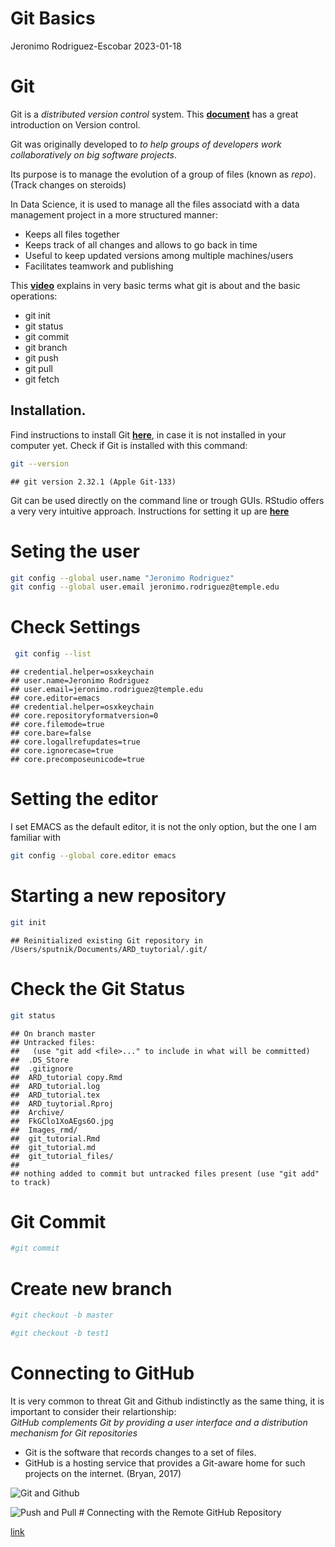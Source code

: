 Git Basics
================
Jeronimo Rodriguez-Escobar
2023-01-18

# Git

Git is a *distributed version control* system. This
[**document**](https://www.google.com/url?sa=t&rct=j&q=&esrc=s&source=web&cd=&cad=rja&uact=8&ved=2ahUKEwjvhMWpo__7AhX4mXIEHem0DU4QFnoECA8QAQ&url=https%3A%2F%2Fpeerj.com%2Fpreprints%2F3159.pdf&usg=AOvVaw1G8aYNwj329N3GzC7pBSOQ)
has a great introduction on Version control.

Git was originally developed to *to help groups of developers work
collaboratively on big software projects*.

Its purpose is to manage the evolution of a group of files (known as
*repo*). (Track changes on steroids)

In Data Science, it is used to manage all the files associatd with a
data management project in a more structured manner:

- Keeps all files together
- Keeps track of all changes and allows to go back in time
- Useful to keep updated versions among multiple machines/users
- Facilitates teamwork and publishing

This [**video**](https://www.youtube.com/watch?v=USjZcfj8yxE) explains
in very basic terms what git is about and the basic operations:

- git init
- git status
- git commit
- git branch
- git push
- git pull
- git fetch

## Installation.

Find instructions to install Git
[**here**](https://github.com/git-guides/install-git), in case it is not
installed in your computer yet. Check if Git is installed with this
command:

``` bash
git --version
```

    ## git version 2.32.1 (Apple Git-133)

Git can be used directly on the command line or trough GUIs. RStudio
offers a very very intuitive approach. Instructions for setting it up
are [**here**](https://support.posit.co/hc/en-us/articles/200532077)

# Seting the user

``` bash
git config --global user.name "Jeronimo Rodriguez"
git config --global user.email jeronimo.rodriguez@temple.edu
```

# Check Settings

``` bash
 git config --list
```

    ## credential.helper=osxkeychain
    ## user.name=Jeronimo Rodriguez
    ## user.email=jeronimo.rodriguez@temple.edu
    ## core.editor=emacs
    ## credential.helper=osxkeychain
    ## core.repositoryformatversion=0
    ## core.filemode=true
    ## core.bare=false
    ## core.logallrefupdates=true
    ## core.ignorecase=true
    ## core.precomposeunicode=true

# Setting the editor

I set EMACS as the default editor, it is not the only option, but the
one I am familiar with

``` bash
git config --global core.editor emacs
```

# Starting a new repository

``` bash
git init
```

    ## Reinitialized existing Git repository in /Users/sputnik/Documents/ARD_tuytorial/.git/

# Check the Git Status

``` bash
git status
```

    ## On branch master
    ## Untracked files:
    ##   (use "git add <file>..." to include in what will be committed)
    ##  .DS_Store
    ##  .gitignore
    ##  ARD_tutorial copy.Rmd
    ##  ARD_tutorial.log
    ##  ARD_tutorial.tex
    ##  ARD_tuytorial.Rproj
    ##  Archive/
    ##  FkGClo1XoAEgs6O.jpg
    ##  Images_rmd/
    ##  git_tutorial.Rmd
    ##  git_tutorial.md
    ##  git_tutorial_files/
    ## 
    ## nothing added to commit but untracked files present (use "git add" to track)

# Git Commit

``` bash
#git commit
```

# Create new branch

``` bash
#git checkout -b master
```

``` bash
#git checkout -b test1
```

# Connecting to GitHub

It is very common to threat Git and Github indistinctly as the same
thing, it is important to consider their relartionship:  
*GitHub complements Git by providing a user interface and a distribution
mechanism for Git repositories*

- Git is the software that records changes to a set of files.
- GitHub is a hosting service that provides a Git-aware home for such
  projects on the internet. (Bryan, 2017)

![Git and
Github](/Users/sputnik/Documents/ARD_tuytorial/Images_rmd/img_git1.jpg)

![Push and
Pull](/Users/sputnik/Documents/ARD_tuytorial/Images_rmd/img_git2.jpg) \#
Connecting with the Remote GitHub Repository

[link](https://docs.github.com/en/get-started/getting-started-with-git/caching-your-github-credentials-in-git)
